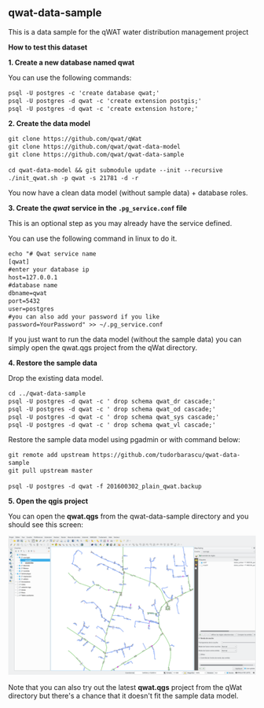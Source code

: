 qwat-data-sample
----------------

This is a data sample for the qWAT water distribution management project

**How to test this dataset**

**1. Create a new database named qwat**

You can use the following commands:
```
psql -U postgres -c 'create database qwat;'
psql -U postgres -d qwat -c 'create extension postgis;'
psql -U postgres -d qwat -c 'create extension hstore;'
```

**2. Create the data model**

```
git clone https://github.com/qwat/qWat
git clone https://github.com/qwat/qwat-data-model
git clone https://github.com/qwat/qwat-data-sample

cd qwat-data-model && git submodule update --init --recursive
./init_qwat.sh -p qwat -s 21781 -d -r
```

You now have a clean data model (without sample data) + database roles.

**3. Create the *qwat* service in the ``.pg_service.conf`` file**

This is an optional step as you may already have the service defined.

You can use the following command in linux to do it.

```
echo "# Qwat service name
[qwat]
#enter your database ip
host=127.0.0.1
#database name
dbname=qwat
port=5432
user=postgres
#you can also add your password if you like
password=YourPassword" >> ~/.pg_service.conf 
```

If you just want to run the data model (without the sample data)
you can simply open the qwat.qgs project from the qWat directory.

**4. Restore the sample data**

Drop the existing data model.

```
cd ../qwat-data-sample
psql -U postgres -d qwat -c ' drop schema qwat_dr cascade;'
psql -U postgres -d qwat -c ' drop schema qwat_od cascade;'
psql -U postgres -d qwat -c ' drop schema qwat_sys cascade;'
psql -U postgres -d qwat -c ' drop schema qwat_vl cascade;'
```

Restore the sample data model  using pgadmin or with command below:

```
git remote add upstream https://github.com/tudorbarascu/qwat-data-sample
git pull upstream master

psql -U postgres -d qwat -f 201600302_plain_qwat.backup
```

**5. Open the qgis project**

You can open the **qwat.qgs** from the qwat-data-sample directory
and you should see this screen:

![qwat-demo](qgis.png)

Note that you can also try out the latest **qwat.qgs** project from the qWat directory
but there's a chance that it doesn't fit the sample data model.
